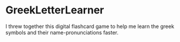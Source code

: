 # GreekLetterLearner
I threw together this digital flashcard game to help me learn the greek symbols and their name-pronunciations faster.

